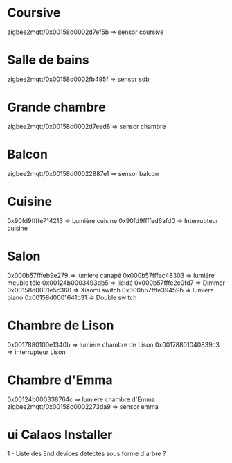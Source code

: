 
# Coursive
zigbee2mqtt/0x00158d0002d7ef5b => sensor coursive


# Salle de bains
zigbee2mqtt/0x00158d0002fb495f => sensor sdb


# Grande chambre
zigbee2mqtt/0x00158d0002d7eed8 => sensor chambre


# Balcon
zigbee2mqtt/0x00158d00022887e1 => sensor balcon

# Cuisine
0x90fd9ffffe714213 => Lumière cuisine
0x90fd9ffffed6afd0 => Interrupteur cuisine


# Salon 
0x000b57fffeb9e279 => lumiére canapé
0x000b57fffec48303 => lumiére meuble télé
0x00124b0003493db5 => jieldé
0x000b57fffe2c0fd7 => Dimmer
0x00158d0001e5c360 => Xiaomi switch
0x000b57fffe39459b => lumiére piano
0x00158d0001641b31 => Double switch

# Chambre de Lison
0x0017880100e1340b => lumiére chambre de Lison
0x00178801040839c3 => interrupteur Lison


# Chambre d'Emma
0x00124b000338764c => lumiére chambre d'Emma
zigbee2mqtt/0x00158d0002273da9 => sensor emma



# ui Calaos Installer

1 - Liste des End devices detectés sous forme d'arbre ?

